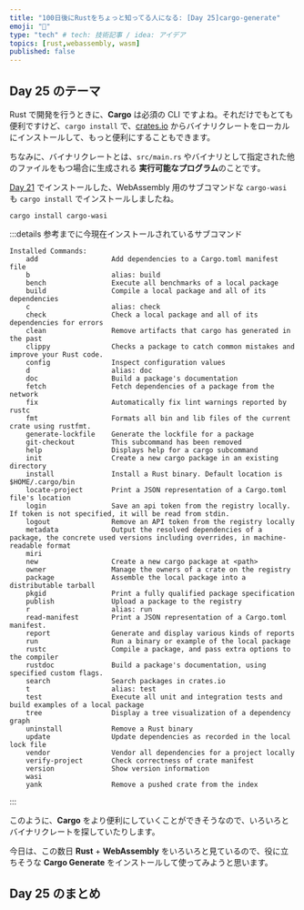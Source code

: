 ```yaml
---
title: "100日後にRustをちょっと知ってる人になる: [Day 25]cargo-generate"
emoji: "🦀"
type: "tech" # tech: 技術記事 / idea: アイデア
topics: [rust,webassembly, wasm]
published: false
---
```


## Day 25 のテーマ

Rust で開発を行うときに、**Cargo** は必須の CLI ですよね。それだけでもとても便利ですけど、`cargo install` で、[crates.io](https://crates.io/) からバイナリクレートをローカルにインストールして、もっと便利にすることもできます。

ちなみに、バイナリクレートとは、`src/main.rs` やバイナリとして指定された他のファイルをもつ場合に生成される **実行可能なプログラム**のことです。

[Day 21](https://zenn.dev/shinyay/articles/hello-rust-day021) でインストールした、WebAssembly 用のサブコマンドな `cargo-wasi` も `cargo install` でインストールしましたね。

```shell
cargo install cargo-wasi
```

:::details 参考までに今現在インストールされているサブコマンド
```shell
Installed Commands:
    add                  Add dependencies to a Cargo.toml manifest file
    b                    alias: build
    bench                Execute all benchmarks of a local package
    build                Compile a local package and all of its dependencies
    c                    alias: check
    check                Check a local package and all of its dependencies for errors
    clean                Remove artifacts that cargo has generated in the past
    clippy               Checks a package to catch common mistakes and improve your Rust code.
    config               Inspect configuration values
    d                    alias: doc
    doc                  Build a package's documentation
    fetch                Fetch dependencies of a package from the network
    fix                  Automatically fix lint warnings reported by rustc
    fmt                  Formats all bin and lib files of the current crate using rustfmt.
    generate-lockfile    Generate the lockfile for a package
    git-checkout         This subcommand has been removed
    help                 Displays help for a cargo subcommand
    init                 Create a new cargo package in an existing directory
    install              Install a Rust binary. Default location is $HOME/.cargo/bin
    locate-project       Print a JSON representation of a Cargo.toml file's location
    login                Save an api token from the registry locally. If token is not specified, it will be read from stdin.
    logout               Remove an API token from the registry locally
    metadata             Output the resolved dependencies of a package, the concrete used versions including overrides, in machine-readable format
    miri
    new                  Create a new cargo package at <path>
    owner                Manage the owners of a crate on the registry
    package              Assemble the local package into a distributable tarball
    pkgid                Print a fully qualified package specification
    publish              Upload a package to the registry
    r                    alias: run
    read-manifest        Print a JSON representation of a Cargo.toml manifest.
    report               Generate and display various kinds of reports
    run                  Run a binary or example of the local package
    rustc                Compile a package, and pass extra options to the compiler
    rustdoc              Build a package's documentation, using specified custom flags.
    search               Search packages in crates.io
    t                    alias: test
    test                 Execute all unit and integration tests and build examples of a local package
    tree                 Display a tree visualization of a dependency graph
    uninstall            Remove a Rust binary
    update               Update dependencies as recorded in the local lock file
    vendor               Vendor all dependencies for a project locally
    verify-project       Check correctness of crate manifest
    version              Show version information
    wasi
    yank                 Remove a pushed crate from the index
```
:::

このように、**Cargo** をより便利にしていくことができそうなので、いろいろとバイナリクレートを探していたりします。

今日は、この数日 **Rust** + **WebAssembly** をいろいろと見ているので、役に立ちそうな **Cargo Generate** をインストールして使ってみようと思います。

## Day 25 のまとめ
